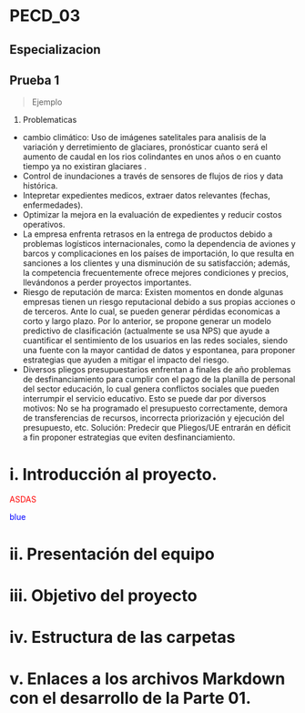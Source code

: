 # PECD_03
## Especializacion
## Prueba 1

> Ejemplo

1. Problematicas
- cambio climático: Uso de imágenes satelitales para analisis de la variación y derretimiento de glaciares, pronósticar cuanto será el aumento de caudal en los rios colindantes en unos años o en cuanto tiempo ya no existiran glaciares .
- Control de inundaciones a través de sensores de flujos de rios y data histórica.
- Intepretar expedientes medicos, extraer datos relevantes (fechas, enfermedades).
- Optimizar la mejora en la evaluación de expedientes y reducir costos operativos.
- La empresa enfrenta retrasos en la entrega de productos debido a problemas logísticos internacionales, como la dependencia de aviones y barcos y complicaciones en los países de importación, lo que resulta en sanciones a los clientes y una disminución de su satisfacción; además, la competencia frecuentemente ofrece mejores condiciones y precios, llevándonos a perder proyectos importantes.
- Riesgo de reputación de marca: Existen momentos en donde algunas empresas tienen un riesgo reputacional debido a sus propias acciones o de terceros. Ante lo cual, se   pueden generar pérdidas economicas a corto y largo plazo. Por lo anterior, se propone generar un modelo predictivo de clasificación (actualmente se usa NPS) que      ayude a cuantificar el sentimiento de los usuarios en las redes sociales, siendo una fuente con la mayor cantidad de datos y espontanea, para proponer estrategias que   ayuden a mitigar el impacto del riesgo.
- Diversos pliegos presupuestarios enfrentan a finales de año problemas de desfinanciamiento para cumplir con el pago de la planilla de personal del sector educación, lo cual genera conflictos sociales que pueden interrumpir el servicio educativo. Esto se puede dar por diversos motivos: No se ha programado el presupuesto correctamente, demora de transferencias de recursos, incorrecta priorización y ejecución del presupuesto, etc. Solución: Predecir que Pliegos/UE entrarán en déficit a fin proponer estrategias que eviten desfinanciamiento.


# i. Introducción al proyecto.

<span style="color:red"> ASDAS </span>

<span style="color:blue"> blue </span> 

# ii. Presentación del equipo

# iii. Objetivo del proyecto

# iv. Estructura de las carpetas

# v. Enlaces a los archivos Markdown con el desarrollo de la Parte 01.
